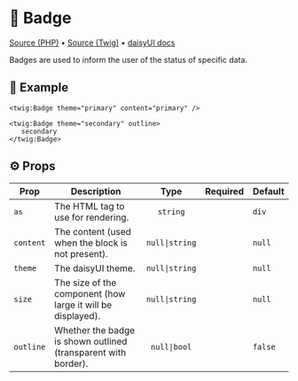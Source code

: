 # 🧩 Badge
[Source (PHP)](/src/Twig/Components/Badge.php) • [Source (Twig)](/templates/components/Badge.html.twig) • [daisyUI docs](https://daisyui.com/components/badge/)

Badges are used to inform the user of the status of specific data.

## 🚀 Example

```twig
<twig:Badge theme="primary" content="primary" />
```

```twig
<twig:Badge theme="secondary" outline>
   secondary
</twig:Badge>
```

## ⚙️ Props

| Prop     | Description | Type        | Required   | Default |
| -------- | ----------- | :---------: | :--------: | ------- |
| `as` | The HTML tag to use for rendering. | `string` |  | `div` |
| `content` | The content (used when the block is not present). | `null\|string` |  | `null` |
| `theme` | The daisyUI theme. | `null\|string` |  | `null` |
| `size` | The size of the component (how large it will be displayed). | `null\|string` |  | `null` |
| `outline` | Whether the badge is shown outlined (transparent with border). | `null\|bool` |  | `false` |
